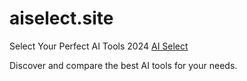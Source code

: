 # aiselect.site

Select Your Perfect AI Tools 2024
[AI Select](https://aiselect.site)

Discover and compare the best AI tools for your needs.


